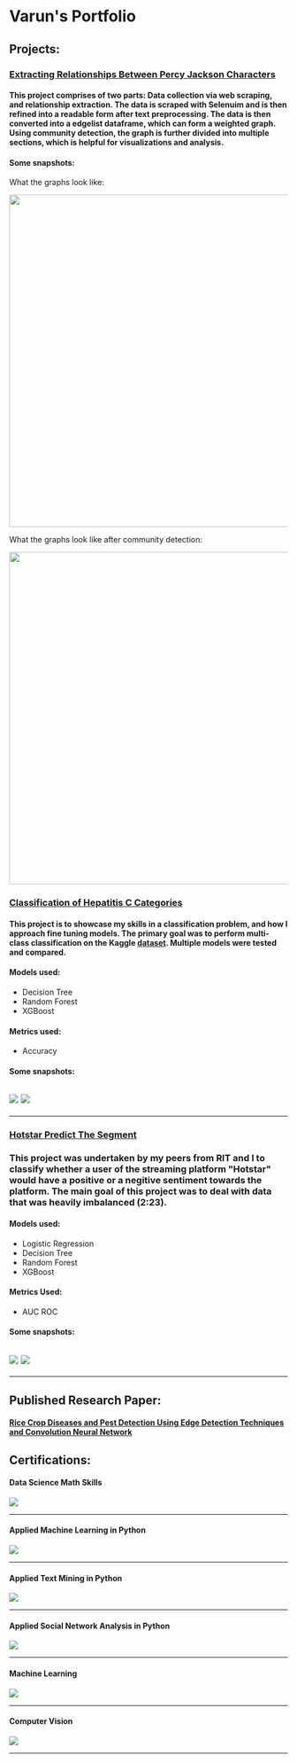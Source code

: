 # Varun's Portfolio

## Projects:

### [Extracting Relationships Between Percy Jackson Characters](https://github.com/varuntandon04/Percy-Jackson-Relationship-Extraction)

#### This project comprises of two parts: Data collection via web scraping, and relationship extraction. The data is scraped with Selenuim and is then refined into a readable form after text preprocessing. The data is then converted into a edgelist dataframe, which can form a weighted graph. Using community detection, the graph is further divided into multiple sections, which is helpful for visualizations and analysis.

#### Some snapshots:
What the graphs look like:

<img src="https://github.com/varuntandon04/Percy-Jackson-Relationship-Extraction/blob/main/Graphs/relationships.png" width="600">

What the graphs look like after community detection:

<img src="https://github.com/varuntandon04/Percy-Jackson-Relationship-Extraction/blob/main/Graphs/Community_relationships_2.png"  width="600">

### [Classification of Hepatitis C Categories](https://github.com/varuntandon04/Hepatitis-C-Data-Analysis)

#### This project is to showcase my skills in a classification problem, and how I approach fine tuning models. The primary goal was to perform multi-class classification on the Kaggle [dataset](https://www.kaggle.com/fedesoriano/hepatitis-c-dataset). Multiple models were tested and compared.
#### Models used:
* Decision Tree
* Random Forest
* XGBoost

#### Metrics used:
* Accuracy


#### Some snapshots:
![](images/hepC%20image%201.PNG) 
![](images/hepC%20image%202.PNG)
---

<!-- #### [Classification of Pokemon using Convolutional Neural Networks](https://github.com/varuntandon04/Pokemon_CNN_Classification)

### This project is to showcase my understanding of how Neural Networks operate and can be created from scratch. My goal was not to achieve near 100% accuracy, but rather see if a model I build is viable for the type of classification I'm performing and the type of [dataset](https://www.kaggle.com/thedagger/pokemon-generation-one) I'm using.
#### Model Used:
* A variation of VGG-16

#### Metrics used:
* Accuracy


#### Some snapshots:
![](images/pokeditt.JPG)

![](images/pokeacc.JPG) -->
---
### [Hotstar Predict The Segment](https://github.com/varuntandon04/Hotstar-Predict-The-Segment)

### This project was undertaken by my peers from RIT and I to classify whether a user of the streaming platform "Hotstar" would have a positive or a negitive sentiment towards the platform. The main goal of this project was to deal with data that was heavily imbalanced (2:23).

#### Models used:
* Logistic Regression
* Decision Tree
* Random Forest
* XGBoost

#### Metrics Used:
* AUC ROC 

#### Some snapshots:

![](images/modelscores.JPG) 
![](images/todsegment.JPG)
---





---

## Published Research Paper:

#### [Rice Crop Diseases and Pest Detection Using Edge Detection Techniques and Convolution Neural Network](https://link.springer.com/chapter/10.1007/978-981-16-8225-4_5)

## Certifications:
#### Data Science Math Skills
![](/images/Coursera%20Data%20Science%20Math%20Skills.jpg)

---  

#### Applied Machine Learning in Python
![](/images/Coursera%20Applied%20Machine%20Learning%20(1).jpg)

---

#### Applied Text Mining in Python
![](/images/Coursera%20Text%20Mining%20in%20Python.jpg)

---

#### Applied Social Network Analysis in Python
![](/images/Coursera%20Applied%20Social%20Network%20Analysis%20in%20Python.jpg)

--- 

#### Machine Learning
![](/images/Coursera%20Machine%20Learning.jpg)

---  

#### Computer Vision
![](/images/Coursera%20Computer%20Vision.jpg)

---  

 

